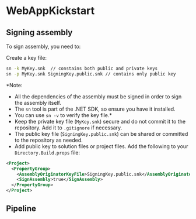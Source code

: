 # WebAppKickstart

## Signing assembly
To sign assembly, you need to:

Create a key file:
```bash
sn -k MyKey.snk  // constains both public and private keys
sn -p MyKey.snk SigningKey.public.snk // contains only public key
```
*Note: 
- All the dependencies of the assembly must be signed in order to sign the assembly itself.
- The `sn` tool is part of the .NET SDK, so ensure you have it installed.
- You can use `sn -v` to verify the key file.*
- Keep the private key file (`MyKey.snk`) secure and do not commit it to the repository. Add it to `.gitignore` if necessary.
- The public key file (`SigningKey.public.snk`) can be shared or committed to the repository as needed.
- Add public key to solution files or project files. Add the following to your `Directory.Build.props` file:
```xml
<Project>
  <PropertyGroup>
    <AssemblyOriginatorKeyFile>SigningKey.public.snk</AssemblyOriginatorKeyFile>
    <SignAssembly>true</SignAssembly>
  </PropertyGroup>
</Project>
```

## Pipeline
